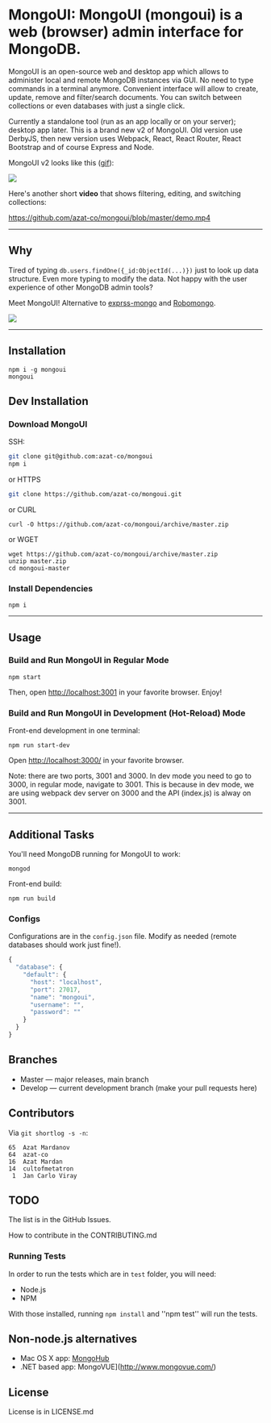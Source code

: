 # MongoUI: MongoUI (mongoui) is a web (browser) admin interface for MongoDB.

MongoUI is an open-source web and desktop app which allows to administer local and remote MongoDB instances via GUI. No need to type commands in a terminal anymore. Convenient interface will allow to create, update, remove and filter/search documents. You can switch between collections or even databases with just a single click.

Currently a standalone tool (run as an app locally or on your server); desktop app later. This is a brand new v2 of MongoUI. Old version use DerbyJS, then new version uses Webpack, React, React Router, React Bootstrap and of course Express and Node.

MongoUI v2 looks like this ([gif](https://raw.githubusercontent.com/azat-co/mongoui/master/mongoui.gif)):

![](https://raw.githubusercontent.com/azat-co/mongoui/master/mongoui.gif)


Here's another short **video** that shows filtering, editing, and switching collections:

<https://github.com/azat-co/mongoui/blob/master/demo.mp4>




---


## Why

Tired of typing `db.users.findOne({_id:ObjectId(...)})` just to look up data structure. Even more typing to modify the data. Not happy with the user experience of other MongoDB admin tools?

Meet MongoUI! Alternative to [exprss-mongo](https://github.com/andzdroid/mongo-express) and [Robomongo](https://robomongo.org).

![](https://raw.githubusercontent.com/azat-co/mongoui/master/mongoui-screenshot.png)

---

## Installation


```
npm i -g mongoui
mongoui
```

## Dev Installation

### Download MongoUI

SSH:

```bash
git clone git@github.com:azat-co/mongoui
npm i
```

or HTTPS

```bash
git clone https://github.com/azat-co/mongoui.git

```

or CURL

```
curl -O https://github.com/azat-co/mongoui/archive/master.zip
```

or WGET

```
wget https://github.com/azat-co/mongoui/archive/master.zip
unzip master.zip
cd mongoui-master
```

### Install Dependencies

```
npm i
```


---

## Usage


### Build and Run MongoUI in Regular Mode

```
npm start
```

Then, open <http://localhost:3001> in your favorite browser. Enjoy!


### Build and Run MongoUI in Development (Hot-Reload) Mode

Front-end development in one terminal:

```
npm run start-dev
```


Open <http://localhost:3000/> in your favorite browser.

Note: there are two ports, 3001 and 3000. In dev mode you need to go to 3000, in regular mode, navigate to 3001. This is because in dev mode, we are using webpack dev server on 3000 and the API (index.js) is alway on 3001.

---

## Additional Tasks


You'll need MongoDB running for MongoUI to work:

```
mongod
```


Front-end build:

```
npm run build
```


### Configs

Configurations are in the `config.json` file. Modify as needed (remote databases should work just fine!).

```js
{
  "database": {
    "default": {
      "host": "localhost",
      "port": 27017,
      "name": "mongoui",
      "username": "",
      "password": ""
    }
  }
}
```

## Branches

* Master — major releases, main branch
* Develop — current development branch (make your pull requests here)



## Contributors

Via `git shortlog -s -n`:

```
65  Azat Mardanov
64  azat-co
16  Azat Mardan
14  cultofmetatron
 1  Jan Carlo Viray
```



## TODO

The list is in the GitHub Issues.

How to contribute in the CONTRIBUTING.md



### Running Tests

In order to run the tests which are in `test` folder, you will need:

* Node.js
* NPM

With those installed, running `npm install` and ''npm test'' will run the tests.


## Non-node.js alternatives

* Mac OS X app: [MongoHub](http://mongohub.todayclose.com/)
* .NET based app: MongoVUE](http://www.mongovue.com/)


## License

License is in LICENSE.md
